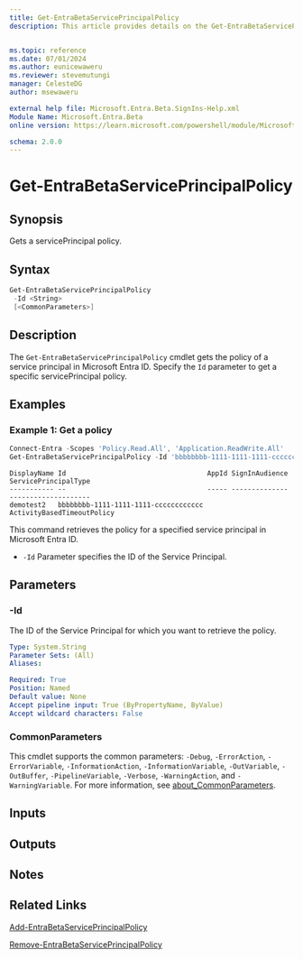 ```yaml
---
title: Get-EntraBetaServicePrincipalPolicy
description: This article provides details on the Get-EntraBetaServicePrincipalPolicy command.


ms.topic: reference
ms.date: 07/01/2024
ms.author: eunicewaweru
ms.reviewer: stevemutungi
manager: CelesteDG
author: msewaweru

external help file: Microsoft.Entra.Beta.SignIns-Help.xml
Module Name: Microsoft.Entra.Beta
online version: https://learn.microsoft.com/powershell/module/Microsoft.Entra.Beta/Get-EntraBetaServicePrincipalPolicy

schema: 2.0.0
---
```


# Get-EntraBetaServicePrincipalPolicy

## Synopsis

Gets a servicePrincipal policy.

## Syntax

```powershell
Get-EntraBetaServicePrincipalPolicy
 -Id <String>
 [<CommonParameters>]
```

## Description

The `Get-EntraBetaServicePrincipalPolicy` cmdlet gets the policy of a service principal in Microsoft Entra ID. Specify the `Id` parameter to get a specific servicePrincipal policy.

## Examples

### Example 1: Get a policy

```powershell
Connect-Entra -Scopes 'Policy.Read.All', 'Application.ReadWrite.All'
Get-EntraBetaServicePrincipalPolicy -Id 'bbbbbbbb-1111-1111-1111-cccccccccccc'
```

```Output
DisplayName Id                                   AppId SignInAudience ServicePrincipalType
----------- --                                   ----- -------------- --------------------
demotest2   bbbbbbbb-1111-1111-1111-cccccccccccc                      ActivityBasedTimeoutPolicy
```

This command retrieves the policy for a specified service principal in Microsoft Entra ID.

- `-Id` Parameter specifies the ID of the Service Principal.

## Parameters

### -Id

The ID of the Service Principal for which you want to retrieve the policy.

```yaml
Type: System.String
Parameter Sets: (All)
Aliases:

Required: True
Position: Named
Default value: None
Accept pipeline input: True (ByPropertyName, ByValue)
Accept wildcard characters: False
```

### CommonParameters

This cmdlet supports the common parameters: `-Debug`, `-ErrorAction`, `-ErrorVariable`, `-InformationAction`, `-InformationVariable`, `-OutVariable`, `-OutBuffer`, `-PipelineVariable`, `-Verbose`, `-WarningAction`, and `-WarningVariable`. For more information, see [about_CommonParameters](https://go.microsoft.com/fwlink/?LinkID=113216).

## Inputs

## Outputs

## Notes

## Related Links

[Add-EntraBetaServicePrincipalPolicy](Add-EntraBetaServicePrincipalPolicy.md)

[Remove-EntraBetaServicePrincipalPolicy](Remove-EntraBetaServicePrincipalPolicy.md)
